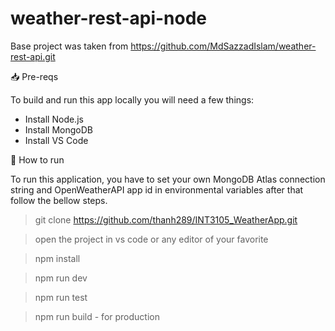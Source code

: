 # weather-rest-api-node

Base project was taken from https://github.com/MdSazzadIslam/weather-rest-api.git

📥 Pre-reqs

To build and run this app locally you will need a few things:

- Install Node.js
- Install MongoDB
- Install VS Code

👷 How to run

To run this application, you have to set your own MongoDB Atlas connection string and OpenWeatherAPI app id in environmental variables after that follow the bellow steps.

> git clone https://github.com/thanh289/INT3105_WeatherApp.git

> open the project in vs code or any editor of your favorite

> npm install

> npm run dev

> npm run test

> npm run build - for production


